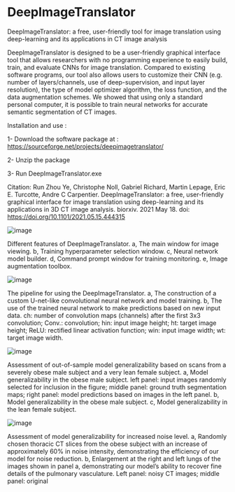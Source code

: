 # DeepImageTranslator
DeepImageTranslator: a free, user-friendly tool for image translation using deep-learning and its applications in CT image analysis 

DeepImageTranslator is designed to be a user-friendly graphical interface tool that allows researchers with no programming experience to easily build, train, and evaluate CNNs for image translation. Compared to existing software programs, our tool also allows users to customize their CNN (e.g. number of layers/channels, use of deep-supervision, and input layer resolution), the type of model optimizer algorithm, the loss function, and the data augmentation schemes. We showed that using only a standard personal computer, it is possible to train neural networks for accurate semantic segmentation of CT images. 

Installation and use :

1-	Download the software package at : https://sourceforge.net/projects/deepimagetranslator/

2-	Unzip the package

3-	Run DeepImageTranslator.exe

Citation: 
Run Zhou Ye, Christophe Noll, Gabriel Richard, Martin Lepage, Eric E. Turcotte, Andre C Carpentier. DeepImageTranslator: a free, user-friendly graphical interface for image translation using deep-learning and its applications in 3D CT image analysis. biorxiv. 2021 May 18. doi: https://doi.org/10.1101/2021.05.15.444315 


![image](https://user-images.githubusercontent.com/84249081/118382658-8f29d400-b5c5-11eb-8f0b-1150b30e91a7.png)

Different features of DeepImageTranslator. a, The main window for image viewing. b, Training hyperparameter selection window. c, Neural network model builder. d, Command prompt window for training monitoring. e, Image augmentation toolbox.


![image](https://user-images.githubusercontent.com/84249081/118382666-9d77f000-b5c5-11eb-86f2-51d9e8464471.png)

The pipeline for using the DeepImageTranslator. a, The construction of a custom U-net-like convolutional neural network and model training. b, The use of the trained neural network to make predictions based on new input data. ch: number of convolution maps (channels) after the first 3x3 convolution; Conv.: convolution; hin: input image height; ht: target image height; ReLU: rectified linear activation function; win: input image width; wt: target image width.


![image](https://user-images.githubusercontent.com/84249081/118382615-6a356100-b5c5-11eb-8a01-307db071e6fb.png)

Assessment of out-of-sample model generalizability based on scans from a severely obese male subject and a very lean female subject. a, Model generalizability in the obese male subject. left panel: input images randomly selected for inclusion in the figure; middle panel: ground truth segmentation maps; right panel: model predictions based on images in the left panel. b, Model generalizability in the obese male subject.  c, Model generalizability in the lean female subject. 


![image](https://user-images.githubusercontent.com/84249081/118382628-76b9b980-b5c5-11eb-9289-1e6fb3e44e8b.png)

Assessment of model generalizability for increased noise level. a, Randomly chosen thoracic CT slices from the obese subject with an increase of approximately 60% in noise intensity, demonstrating the efficiency of our model for noise reduction. b, Enlargement at the right and left lungs of the images shown in panel a, demonstrating our model’s ability to recover fine details of the pulmonary vasculature. Left panel: noisy CT images; middle panel: original
